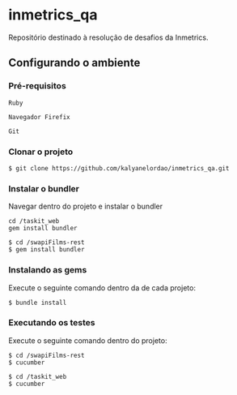 # inmetrics_qa
Repositório destinado à resolução de desafios da Inmetrics.


## Configurando o ambiente ##


###  Pré-requisitos ### 
```
Ruby 

Navegador Firefix

Git
```

### Clonar o projeto ###
```shell
$ git clone https://github.com/kalyanelordao/inmetrics_qa.git
```

### Instalar o bundler ###
Navegar dentro do projeto e instalar o bundler
```shell
cd /taskit_web
gem install bundler
```

```shell
$ cd /swapiFilms-rest
$ gem install bundler
```


### Instalando as gems ###
Execute o seguinte comando dentro da de cada projeto:
```shell
$ bundle install
```


### Executando os testes ###
Execute o seguinte comando dentro do projeto:
```shell
$ cd /swapiFilms-rest
$ cucumber 
```

```shell
$ cd /taskit_web
$ cucumber 
```
